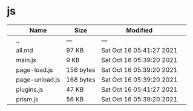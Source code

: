 js
==

<table><thead><tr class="header"><th></th><th>Name</th><th>Size</th><th>Modified</th><th></th></tr></thead><tbody><tr class="odd"><td></td><td><span class="goup">..</span></td><td>—</td><td>—</td><td></td></tr><tr class="even"><td></td><td><span class="name">all.md</span></td><td>97 KB</td><td>Sat Oct 16 05:41:27 2021</td><td></td></tr><tr class="odd"><td></td><td><span class="name">main.js</span></td><td>9 KB</td><td>Sat Oct 16 05:39:20 2021</td><td></td></tr><tr class="even"><td></td><td><span class="name">page-load.js</span></td><td>156 bytes</td><td>Sat Oct 16 05:39:20 2021</td><td></td></tr><tr class="odd"><td></td><td><span class="name">page-unload.js</span></td><td>168 bytes</td><td>Sat Oct 16 05:39:20 2021</td><td></td></tr><tr class="even"><td></td><td><span class="name">plugins.js</span></td><td>47 KB</td><td>Sat Oct 16 05:41:27 2021</td><td></td></tr><tr class="odd"><td></td><td><span class="name">prism.js</span></td><td>56 KB</td><td>Sat Oct 16 05:39:20 2021</td><td></td></tr></tbody></table>
